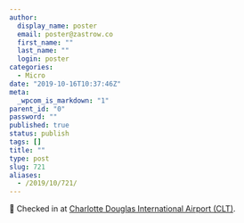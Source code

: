 ```yaml
---
author:
  display_name: poster
  email: poster@zastrow.co
  first_name: ""
  last_name: ""
  login: poster
categories:
  - Micro
date: "2019-10-16T10:37:46Z"
meta:
  _wpcom_is_markdown: "1"
parent_id: "0"
password: ""
published: true
status: publish
tags: []
title: ""
type: post
slug: 721
aliases:
  - /2019/10/721/
---
```

<p><span>📍</span> Checked in at <a href="http://4sq.com/1xe40b">Charlotte Douglas International Airport (CLT)</a>.</p>
